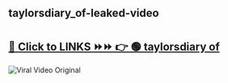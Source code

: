 
 ## taylorsdiary_of-leaked-video 

# <h2><a href="https://clipsfans.com/taylorsdiary_of&ref=git">🔗 Click to LINKS ⏩⏩ 👉 🟢 taylorsdiary of </a></h2>

<a href="https://clipsfans.com/taylorsdiary_of&ref=git" rel="nofollow" data-target="animated-image.originalLink"><img src="https://i.ibb.co.com/xMMVF88/686577567.gif" alt="Viral Video Original" style="max-width: 100%; display: inline-block;" data-target="animated-image.originalImage"></a>
